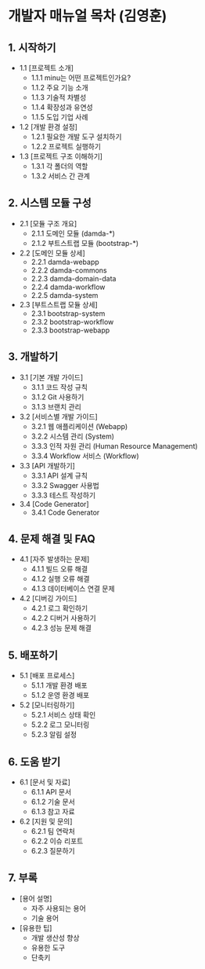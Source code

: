 # 개발자 매뉴얼 목차 (김영훈)

## 1. 시작하기 
- 1.1 [프로젝트 소개]
    - 1.1.1 minu는 어떤 프로젝트인가요?
    - 1.1.2 주요 기능 소개
    - 1.1.3 기술적 차별성
    - 1.1.4 확장성과 유연성
    - 1.1.5 도입 기업 사례
- 1.2 [개발 환경 설정]
    - 1.2.1 필요한 개발 도구 설치하기
    - 1.2.2 프로젝트 실행하기
- 1.3 [프로젝트 구조 이해하기]
    - 1.3.1 각 폴더의 역할
    - 1.3.2 서비스 간 관계

## 2. 시스템 모듈 구성 
- 2.1 [모듈 구조 개요]
    - 2.1.1 도메인 모듈 (damda-*)
    - 2.1.2 부트스트랩 모듈 (bootstrap-*)
- 2.2 [도메인 모듈 상세]
    - 2.2.1 damda-webapp
    - 2.2.2 damda-commons
    - 2.2.3 damda-domain-data
    - 2.2.4 damda-workflow
    - 2.2.5 damda-system
- 2.3 [부트스트랩 모듈 상세]
    - 2.3.1 bootstrap-system
    - 2.3.2 bootstrap-workflow
    - 2.3.3 bootstrap-webapp
      
## 3. 개발하기
- 3.1 [기본 개발 가이드]
    - 3.1.1 코드 작성 규칙
    - 3.1.2 Git 사용하기
    - 3.1.3 브랜치 관리
- 3.2 [서비스별 개발 가이드]
    - 3.2.1 웹 애플리케이션 (Webapp) 
    - 3.2.2 시스템 관리 (System)
    - 3.3.3 인적 자원 관리 (Human Resource Management)
    - 3.3.4 Workflow 서비스 (Workflow)
- 3.3 [API 개발하기]
    - 3.3.1 API 설계 규칙
    - 3.3.2 Swagger 사용법
    - 3.3.3 테스트 작성하기
- 3.4 [Code Generator]
    - 3.4.1 Code Generator

## 4. 문제 해결 및 FAQ
- 4.1 [자주 발생하는 문제]
    - 4.1.1 빌드 오류 해결
    - 4.1.2 실행 오류 해결
    - 4.1.3 데이터베이스 연결 문제
- 4.2 [디버깅 가이드]
    - 4.2.1 로그 확인하기
    - 4.2.2 디버거 사용하기
    - 4.2.3 성능 문제 해결

## 5. 배포하기
- 5.1 [배포 프로세스]
    - 5.1.1 개발 환경 배포
    - 5.1.2 운영 환경 배포
- 5.2 [모니터링하기]
    - 5.2.1 서비스 상태 확인
    - 5.2.2 로그 모니터링
    - 5.2.3 알림 설정

## 6. 도움 받기
- 6.1 [문서 및 자료]
    - 6.1.1 API 문서
    - 6.1.2 기술 문서
    - 6.1.3 참고 자료
- 6.2 [지원 및 문의]
    - 6.2.1 팀 연락처
    - 6.2.2 이슈 리포트
    - 6.2.3 질문하기

## 7. 부록 
- [용어 설명]
    - 자주 사용되는 용어
    - 기술 용어
- [유용한 팁]
    - 개발 생산성 향상
    - 유용한 도구
    - 단축키  